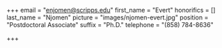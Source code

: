 +++
email = "enjomen@scripps.edu"
first_name = "Evert"
honorifics = []
last_name = "Njomen"
picture = "images/njomen-evert.jpg"
position = "Postdoctoral Associate"
suffix = "Ph.D."
telephone = "(858) 784-8636"

+++
